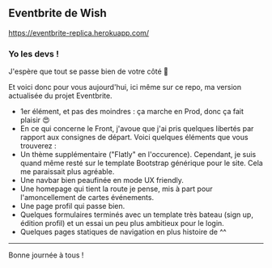 ## Eventbrite de Wish

https://eventbrite-replica.herokuapp.com/


### Yo les devs !

J'espère que tout se passe bien de votre côté 🙂

Et voici donc pour vous aujourd'hui, ici même sur ce repo, ma version actualisée du projet Eventbrite.

- 1er élément, et pas des moindres : ça marche en Prod, donc ça fait plaisir 😍
- En ce qui concerne le Front, j'avoue que j'ai pris quelques libertés par rapport aux consignes de départ. Voici quelques éléments que vous trouverez :
 - Un thème supplémentaire ("Flatly" en l'occurence). Cependant, je suis quand même resté sur le template Bootstrap générique pour le site. Cela me paraissait plus agréable.
 - Une navbar bien peaufinée en mode UX friendly.
 - Une homepage qui tient la route je pense, mis à part pour l'amoncellement de cartes événements.
 - Une page profil qui passe bien.
 - Quelques formulaires terminés avec un template très bateau (sign up, édition profil) et un essai un peu plus ambitieux pour le login.
 - Quelques pages statiques de navigation en plus histoire de ^^

---

Bonne journée à tous !